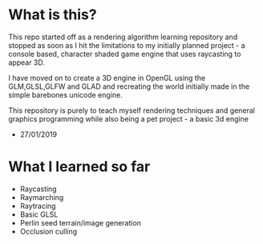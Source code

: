 # What is this?

This repo started off as a rendering algorithm learning repository and stopped as soon as I hit the limitations to my initially planned project - a console based, character shaded game engine that uses raycasting to appear 3D. 

I have moved on to create a 3D engine in OpenGL using the GLM,GLSL,GLFW and GLAD and recreating the world initially made in the simple barebones unicode engine.

This repository is purely to teach myself rendering techniques and general graphics programming while also being a pet project - a basic 3d engine

- 27/01/2019

# What I learned so far 
  - Raycasting
  - Raymarching
  - Raytracing
  - Basic GLSL
  - Perlin seed terrain/image generation
  - Occlusion culling
  
